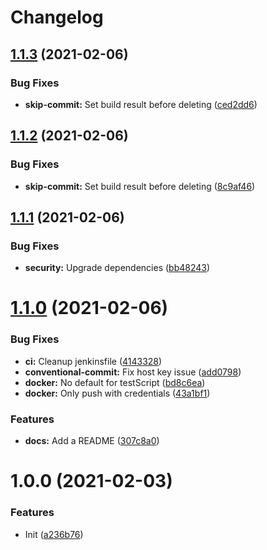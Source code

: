 # Changelog

## [1.1.3](https://github.com/stenic/jpipe/compare/v1.1.2...v1.1.3) (2021-02-06)


### Bug Fixes

* **skip-commit:** Set build result before deleting ([ced2dd6](https://github.com/stenic/jpipe/commit/ced2dd62fe07e45b138b966ccc3f41e8bea17215))

## [1.1.2](https://github.com/stenic/jpipe/compare/v1.1.1...v1.1.2) (2021-02-06)


### Bug Fixes

* **skip-commit:** Set build result before deleting ([8c9af46](https://github.com/stenic/jpipe/commit/8c9af46ec5cd18c740b5352e514774d3db694853))

## [1.1.1](https://github.com/stenic/jpipe/compare/v1.1.0...v1.1.1) (2021-02-06)


### Bug Fixes

* **security:** Upgrade dependencies ([bb48243](https://github.com/stenic/jpipe/commit/bb4824317288fe19c5965fd1e69949d1f47104b9))

# [1.1.0](https://github.com/stenic/jpipe/compare/v1.0.0...v1.1.0) (2021-02-06)


### Bug Fixes

* **ci:** Cleanup jenkinsfile ([4143328](https://github.com/stenic/jpipe/commit/414332847e892558f4a729c87f6e222e897ea849))
* **conventional-commit:** Fix host key issue ([add0798](https://github.com/stenic/jpipe/commit/add0798731e7162e563e726db9a26bc6229e7552))
* **docker:** No default for testScript ([bd8c6ea](https://github.com/stenic/jpipe/commit/bd8c6ea87d088940fb4509827cca8da73086105b))
* **docker:** Only push with credentials ([43a1bf1](https://github.com/stenic/jpipe/commit/43a1bf172b08628e0b4138e0be7c0cdd6e94cd56))


### Features

* **docs:** Add a README ([307c8a0](https://github.com/stenic/jpipe/commit/307c8a06d55bef577898e75c83d36ed4ee9733ac))

# 1.0.0 (2021-02-03)


### Features

* Init ([a236b76](https://github.com/stenic/jpipe/commit/a236b765f411f411f9a9edc6bc2be65d2c09e6dd))
